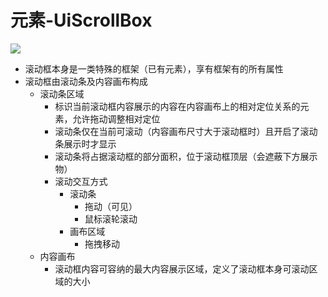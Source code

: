 # 元素-UiScrollBox

![](/QQ20240918-145736.png)


- 滚动框本身是一类特殊的框架（已有元素），享有框架有的所有属性
- 滚动框由滚动条及内容画布构成
    - 滚动条区域
        - 标识当前滚动框内容展示的内容在内容画布上的相对定位关系的元素，允许拖动调整相对定位
        - 滚动条仅在当前可滚动（内容画布尺寸大于滚动框时）且开启了滚动条展示时才显示
        - 滚动条将占据滚动框的部分面积，位于滚动框顶层（会遮蔽下方展示物）
        - 滚动交互方式
            - 滚动条
                - 拖动（可见）
                - 鼠标滚轮滚动
            - 画布区域
                - 拖拽移动
    - 内容画布
        - 滚动框内容可容纳的最大内容展示区域，定义了滚动框本身可滚动区域的大小